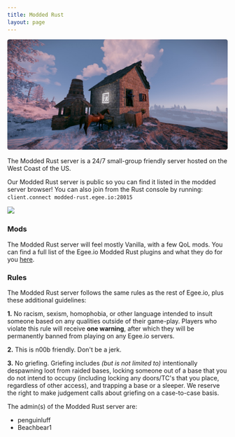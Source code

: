 ```yaml
---
title: Modded Rust
layout: page
---
```


![Storage Monitors](/src/public/RoundedCutehouse.png)

The Modded Rust server is a 24/7 small-group friendly server hosted on the West Coast of the US.

Our Modded Rust server is public so you can find it listed in the modded server browser! You can also join from the Rust console by running: `client.connect modded-rust.egee.io:28015`

<img src="/public/rust_server.webp"/>

### Mods

The Modded Rust server will feel mostly Vanilla, with a few QoL mods. You can find a full list of the Egee.io Modded Rust plugins and what they do for you [here](https://egee.io/plugins).

### Rules

The Modded Rust server follows the same rules as the rest of Egee.io, plus these additional guidelines:

**1.** No racism, sexism, homophobia, or other language intended to insult someone based on any qualities outside of their game-play. Players who violate this rule will receive **one warning**, after which they will be permanently banned from playing on any Egee.io servers.

**2.** This is n00b friendly. Don't be a jerk.

**3.** No griefing. Griefing includes *(but is not limited to)* intentionally despawning loot from raided bases, locking someone out of a base that you do not intend to occupy (including locking any doors/TC's that you place, regardless of other access), and trapping a base or a sleeper. We reserve the right to make judgement calls about griefing on a case-to-case basis.

The admin(s) of the Modded Rust server are:
* penguinluff
* Beachbear1
